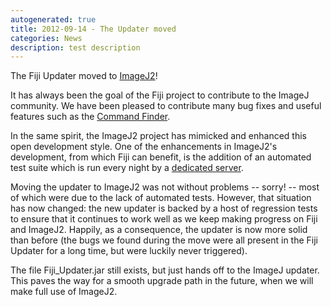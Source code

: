 ```yaml
---
autogenerated: true
title: 2012-09-14 - The Updater moved
categories: News
description: test description
---
```


The Fiji Updater moved to [ImageJ2](/software/imagej2)!

It has always been the goal of the Fiji project to contribute to the ImageJ community. We have been pleased to contribute many bug fixes and useful features such as the [Command Finder](/ij/docs/guide/146-5.html).

In the same spirit, the ImageJ2 project has mimicked and enhanced this open development style. One of the enhancements in ImageJ2's development, from which Fiji can benefit, is the addition of an automated test suite which is run every night by a [dedicated server](http://jenkins.imagej.net/).

Moving the updater to ImageJ2 was not without problems -- sorry! -- most of which were due to the lack of automated tests. However, that situation has now changed: the new updater is backed by a host of regression tests to ensure that it continues to work well as we keep making progress on Fiji and ImageJ2. Happily, as a consequence, the updater is now more solid than before (the bugs we found during the move were all present in the Fiji Updater for a long time, but were luckily never triggered).

The file Fiji\_Updater.jar still exists, but just hands off to the ImageJ updater. This paves the way for a smooth upgrade path in the future, when we will make full use of ImageJ2.


